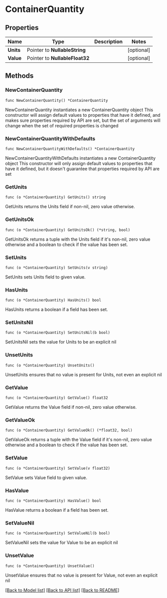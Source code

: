 # ContainerQuantity

## Properties

Name | Type | Description | Notes
------------ | ------------- | ------------- | -------------
**Units** | Pointer to **NullableString** |  | [optional] 
**Value** | Pointer to **NullableFloat32** |  | [optional] 

## Methods

### NewContainerQuantity

`func NewContainerQuantity() *ContainerQuantity`

NewContainerQuantity instantiates a new ContainerQuantity object
This constructor will assign default values to properties that have it defined,
and makes sure properties required by API are set, but the set of arguments
will change when the set of required properties is changed

### NewContainerQuantityWithDefaults

`func NewContainerQuantityWithDefaults() *ContainerQuantity`

NewContainerQuantityWithDefaults instantiates a new ContainerQuantity object
This constructor will only assign default values to properties that have it defined,
but it doesn't guarantee that properties required by API are set

### GetUnits

`func (o *ContainerQuantity) GetUnits() string`

GetUnits returns the Units field if non-nil, zero value otherwise.

### GetUnitsOk

`func (o *ContainerQuantity) GetUnitsOk() (*string, bool)`

GetUnitsOk returns a tuple with the Units field if it's non-nil, zero value otherwise
and a boolean to check if the value has been set.

### SetUnits

`func (o *ContainerQuantity) SetUnits(v string)`

SetUnits sets Units field to given value.

### HasUnits

`func (o *ContainerQuantity) HasUnits() bool`

HasUnits returns a boolean if a field has been set.

### SetUnitsNil

`func (o *ContainerQuantity) SetUnitsNil(b bool)`

 SetUnitsNil sets the value for Units to be an explicit nil

### UnsetUnits
`func (o *ContainerQuantity) UnsetUnits()`

UnsetUnits ensures that no value is present for Units, not even an explicit nil
### GetValue

`func (o *ContainerQuantity) GetValue() float32`

GetValue returns the Value field if non-nil, zero value otherwise.

### GetValueOk

`func (o *ContainerQuantity) GetValueOk() (*float32, bool)`

GetValueOk returns a tuple with the Value field if it's non-nil, zero value otherwise
and a boolean to check if the value has been set.

### SetValue

`func (o *ContainerQuantity) SetValue(v float32)`

SetValue sets Value field to given value.

### HasValue

`func (o *ContainerQuantity) HasValue() bool`

HasValue returns a boolean if a field has been set.

### SetValueNil

`func (o *ContainerQuantity) SetValueNil(b bool)`

 SetValueNil sets the value for Value to be an explicit nil

### UnsetValue
`func (o *ContainerQuantity) UnsetValue()`

UnsetValue ensures that no value is present for Value, not even an explicit nil

[[Back to Model list]](../README.md#documentation-for-models) [[Back to API list]](../README.md#documentation-for-api-endpoints) [[Back to README]](../README.md)


